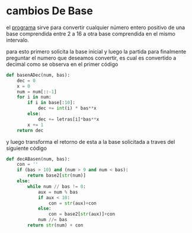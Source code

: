 # cambios De Base

el [programa](https://github.com/JavierAlbertoBenitez/cambiosDeBase/blob/main/conversor.py) sirve para convertir cualquier número entero positivo de una base comprendida entre 2 a 16 a otra base comprendida en el mismo intervalo.

para esto primero solicita la base inicial y luego la partida para finalmente preguntar el numero que deseamos convertir, es cual es convertido a decimal como se observa en el primer código

```Python
def basenADec(num, bas):
    dec = 0
    x = 0
    num = num[::-1]
    for i in num:
        if i in base[:10]:
            dec += int(i) * bas**x
        else:
            dec += letras[i]*bas**x
        x += 1
    return dec
```

y luego transforma el retorno de esta a la base solicitada a traves del siguiente código

```Python
def decABasen(num, bas):
    con = ''
    if (bas > 10) and (num > 9 and num < bas):
        return base2[str(num)]
    else:
        while num // bas != 0:
            aux = num % bas
            if aux < 10:
                con = str(aux)+con
            else:
                con = base2[str(aux)]+con
            num //= bas
        return str(num) + con
```
